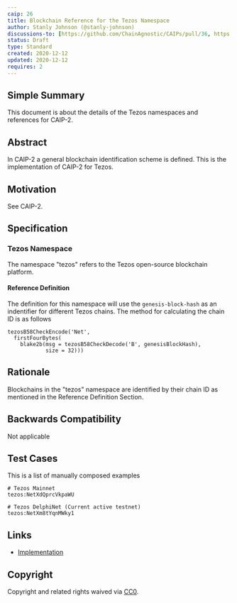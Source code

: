 ```yaml
---
caip: 26
title: Blockchain Reference for the Tezos Namespace
author: Stanly Johnson (@stanly-johnson)
discussions-to: [https://github.com/ChainAgnostic/CAIPs/pull/36, https://gitlab.com/tezos/tezos/-/issues/1029]
status: Draft
type: Standard
created: 2020-12-12
updated: 2020-12-12
requires: 2
---
```


## Simple Summary

This document is about the details of the Tezos namespaces and references for CAIP-2.

## Abstract

In CAIP-2 a general blockchain identification scheme is defined. This is the
implementation of CAIP-2 for Tezos.

## Motivation

See CAIP-2.

## Specification

### Tezos Namespace

The namespace "tezos" refers to the Tezos open-source blockchain platform.

#### Reference Definition

The definition for this namespace will use the `genesis-block-hash` as an indentifier for different Tezos chains. The method for calculating the chain ID is as follows
```
tezosB58CheckEncode('Net',
  firstFourBytes(
    blake2b(msg = tezosB58CheckDecode('B', genesisBlockHash),
            size = 32)))
```

## Rationale

Blockchains in the "tezos" namespace are identified by their chain ID as mentioned in the Reference Definition Section.

## Backwards Compatibility

Not applicable

## Test Cases

This is a list of manually composed examples

```
# Tezos Mainnet
tezos:NetXdQprcVkpaWU

# Tezos DelphiNet (Current active testnet)
tezos:NetXm8tYqnMWky1
```

## Links

- [Implementation](https://gitlab.com/tezos/tezos/blob/e7612c5ffa46570cdcc612f7bcead771edc24283/src/lib_crypto/chain_id.ml)
## Copyright

Copyright and related rights waived via [CC0](https://creativecommons.org/publicdomain/zero/1.0/).

